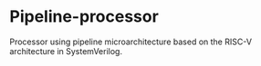 # Pipeline-processor
Processor using pipeline microarchitecture based on the RISC-V architecture in SystemVerilog.
